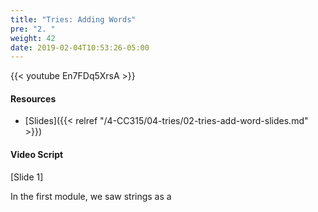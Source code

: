 ```yaml
---
title: "Tries: Adding Words"
pre: "2. "
weight: 42
date: 2019-02-04T10:53:26-05:00
---
```


{{< youtube En7FDq5XrsA >}}

#### Resources
* [Slides]({{< relref "/4-CC315/04-tries/02-tries-add-word-slides.md" >}})

#### Video Script

[Slide 1]

In the first module, we saw strings as a 